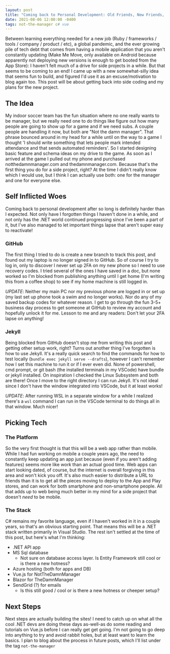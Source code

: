 ```yaml
---
layout: post
title: "Coming back to Personal Development: Old Friends, New Friends, and Authentication Woes"
date: 2021-08-06 12:00:00 -0400
tags: not-the-manager c# vue
---
```

Between learning everything needed for a new job (Ruby / frameworks / tools / company / product / etc), a global pandemic, and the ever growing pile of tech debt that comes from having a mobile application that you aren't constantly updating (Make Me Move, only available on Android because apparently not deploying new versions is enough to get booted from the App Store): I haven't felt much of a drive for side projects in a while. But that seems to be coming to an end! I came up with a new somewhat-silly idea that seems fun to build, and figured I'd use it as an excuse/motivation to blog again too. This post will be about getting back into side coding and my plans for the new project.

## The Idea
My indoor soccer team has the fun situation where no one really wants to be manager, but we really need one to do things like figure out how many people are going to show up for a game and if we need subs. A couple people are handling it now, but both are "Not the damn manager". That phrase bounced around in my head for a while until on the way to a game I thought 'I should write something that lets people mark intended attendance and that sends automated reminders'. So I started designing basic feature and schema ideas on my drive to the game. As soon as I arrived at the game I pulled out my phone and purchased notthedamnmanager.com and thedamnmanager.com. Because that's the first thing you do for a side project, right? At the time I didn't really know which I would use, but I think I can actually use both: one for the manager and one for everyone else.

## Self Inflicted Woes
Coming back to personal development after so long is definitely harder than I expected. Not only have I forgotten things I haven't done in a while, and not only has the .NET world continued progressing since I've been a part of it, but I've also managed to let important things lapse that aren't super easy to reactivate!

### GitHub
The first thing I tried to do is create a new branch to track this post, and found out my laptop is no longer signed in to GitHub. So of course I try to log in, only to discover I never set up 2FA on my new phone so I need to use recovery codes. I tried several of the ones I have saved in a doc, but none worked so I'm blocked from publishing anything until I get home (I'm writing this from a coffee shop) to see if my home machine is still logged in.

_UPDATE_: Neither my main PC nor my previous phone are logged in or set up (my last set up phone took a swim and no longer works). Nor do any of my saved backup codes for whatever reason. I get to go through the fun 3-5+ business day process to get someone at GitHub to review my account and hopefully unlock it for me. Lesson to me and any readers: Don't let your 2FA lapse on anything!

### Jekyll
Being blocked from GitHub doesn't stop me from writing this post and getting other setup work, right? Turns out another thing I've forgotten is how to use Jekyll. It's a really quick search to find the commands for how to test locally (`bundle exec jekyll serve --drafts`), however I can't remember how I set this machine to run it or if I ever even did. None of powershell, cmd prompt, or git bash (the installed terminals in my VSCode) have bundle or jekyll installed. On inspiration I checked the Linux Subsystem and both are there! Once I move to the right directory I can run Jekyll. It's not ideal since I don't have the window integrated into VSCode, but it at least works!

_UPDATE_: After running WSL in a separate window for a while I realized there's a `wsl` command I can run in the VSCode terminal to do things all in that window. Much nicer!

## Picking Tech
### The Platform
So the very first thought is that this will be a web app rather than mobile. While I had fun working on mobile a couple years ago, the need to constantly keep updating an app just because (even if you aren't adding features) seems more like _work_ than an actual good time. Web apps can start looking dated, of course, but the internet is overall forgiving in this area and won't kick you off. It's also much easier to distribute a URL to friends than it is to get all the pieces moving to deploy to the App and Play stores, and can work for both smartphone and non-smartphone people. All that adds up to web being much better in my mind for a side project that doesn't _need_ to be mobile.
### The Stack
C# remains my favorite language, even if I haven't worked in it in a couple years, so that's an obvious starting point. That means this will be a .NET stack written primarily in Visual Studio. The rest isn't settled at the time of this post, but here's what I'm thinking:

* .NET API app
* MS Sql database
    * Not sure on database access layer. Is Entity Framework still cool or is there a new hotness?
* Azure hosting (both for apps and DB)
* Vue.js for NotTheDamnManager
* Blazor for TheDamnManager
* SendGrid (?) for emails
    * Is this still good / cool or is there a new hotness or cheeper setup?

## Next Steps
Next steps are actually building the sites! I need to catch up on what all the cool .NET devs are doing these days as-well-as do some reading and tutorials on Vue.js before I can really get get going. I'm not going to go deep into anything to try and avoid rabbit holes, but at least want to learn the basics. I plan to blog about the process in future posts, which I'll list under the tag `not-the-manager`
